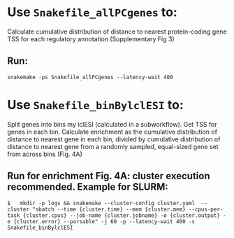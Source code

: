 # Use `Snakefile_allPCgenes` to:
Calculate cumulative distribution of distance to nearest protein-coding gene TSS for each regulatory annotation (Supplementary Fig 3)

## Run:
```
snakemake -ps Snakefile_allPCgenes --latency-wait 400
```

# Use `Snakefile_binBylclESI` to:
Split genes into bins my lclESI (calculated in a subworkflow). Get TSS for genes in each bin. Calculate enrichment as the cumulative distribution of distance to nearest gene in each bin, divided by cumulative distribution of distance to nearest gene from a randomly sampled, equal-sized gene set from across bins (Fig. 4A)

## Run for enrichment Fig. 4A: cluster execution recommended. Example for SLURM: 
```
$	mkdir -p logs && snakemake --cluster-config cluster.yaml  --cluster "sbatch --time {cluster.time} --mem {cluster.mem} --cpus-per-task {cluster.cpus} --job-name {cluster.jobname} -o {cluster.output} -e {cluster.error} --parsable" -j 60 -p --latency-wait 400 -s Snakefile_binBylclESI
```
	